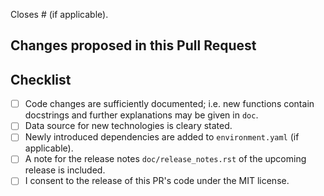Closes # (if applicable).

## Changes proposed in this Pull Request


## Checklist

- [ ] Code changes are sufficiently documented; i.e. new functions contain docstrings and further explanations may be given in `doc`.
- [ ] Data source for new technologies is cleary stated.
- [ ] Newly introduced dependencies are added to `environment.yaml` (if applicable).
- [ ] A note for the release notes `doc/release_notes.rst` of the upcoming release is included.
- [ ] I consent to the release of this PR's code under the MIT license.
